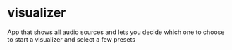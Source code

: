 # visualizer

App that shows all audio sources and lets you decide which one to choose to start a visualizer and select a few presets 
